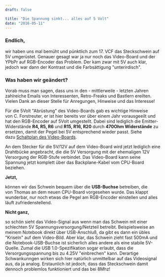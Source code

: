 ```yaml
---
draft: false

title: "Die Spannung sinkt... alles auf 5 Volt"
date: "2016-05-11"
---
```


### Endlich,

wir haben uns mal bemüht und pünktlich zum 17. VCF das Steckschwein auf 5V umgerüstet. Genauer gesagt war ja nur noch das Video-Board und der YPbPr auf RGB-Encoder das Problem. Der kam zwar mit 5V auch klar, jedoch war dann der Kontrast und die Farbsättigung "unterirdisch".

### Was haben wir geändert?

Vorab muss man sagen, dass uns in den - mittlerweile - letzten Jahren zahlreiche Emails von Interessenten, Retro-Freaks und Bastlern ereilten. Vielen Dank an dieser Stelle für Anregungen, Hinweise und das Interesse!

Für die 5Volt "Abrüstung" des Video-Boards gab es wichtige Hinweise von C. Forstreuter, er ist hier bereits vor über einem Jahr vorausgeeilt und hat den RGB-Encoder auf 5Volt umgestellt. Dabei sind lediglich die Emitter-Widerstände **R4, R5, R6** und **R15, R16, R20** durch **470Ohm Widerstände** zu ersetzen, damit der Pegel bei 5V entsprechend wieder passt. Siehe dazu [Schaltplan des Video-Boards](http://www.steckschwein.de/index.php/hardware/tms9929-video-display-processor/).

An dem Stecker für die 5V/12V auf dem Video-Board wird jetzt lediglich eine Drahtbücke angebracht, die die 5V Versorgung mit der ehemaligen 12V Versorgung der RGB-Stufe verbindet. Das Video-Board kann seine Spannung jetzt komplett über das Backplane-Kabel vom CPU-Board beziehen.

**Jetzt,**

können wir das Schwein bequem über die **USB-Buchse** betreiben, die von Thomas an dem neuen CPU-Board vorgesehen wurde. Das klappt wunderbar, nur noch etwas die Pegel am RGB-Encoder einstellen und alles läuft zufriedenstellend.

**Nicht ganz,**

so schön sieht das Video-Signal aus wenn man das Schwein mit einer schlechten 5V Spannungsversorgung/Netzteil betreibt. Beispielsweise an meinem Notebook direkt über USB-Anschluß, da gibt es dann ein übles "Kriseln" auf dem Video-Bild. Aber klar, das Schwein zieht fast 500mA und die Notebook-USB-Buchse ist sicherlich alles andere als eine stabile 5V-Quelle. Zumal die USB 1.0-Spezifikation sogar erlaubt, dass die Versorgungsspannung bis zu 4.25V "einbrechen" kann. Derartige Schwankunngen wirken sich hier natürlich unmittelbar auf das Videosignal aus, da ja analog. Erstaunlich ist jedoch, dass das Steckschwein damit dennoch problemlos funktioniert und das bei 8Mhz!
